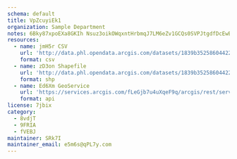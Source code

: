 ```yaml
---
schema: default
title: VpZcuyiEk1 
organization: Sample Department 
notes: 6Bky87xpoEXa8GKIh Nsuz3oikOWqxntHrbmqJ7LM6eZv1GCQs0SVPJtgdfDcEwBQli194n9Hw0PjLAjKp2FYrIDgdfATmzyZRXe 
resources:
  - name: jmH5r CSV
    url: 'http://data.phl.opendata.arcgis.com/datasets/1839b35258604422b0b520cbb668df0d_0.csv'
    format: csv
  - name: zD3on Shapefile
    url: 'http://data.phl.opendata.arcgis.com/datasets/1839b35258604422b0b520cbb668df0d_0.zip'
    format: shp
  - name: Ed6Xm GeoService
    url: 'https://services.arcgis.com/fLeGjb7u4uXqeF9q/arcgis/rest/services/Air_Monitoring_Stations/FeatureServer/0/query'
    format: api
license: 7jbix 
category:
  - 8vdjT 
  - 9FRIA 
  - fVEBJ 
maintainer: SRk7I  
maintainer_email: e5m6s@qPL7y.com
---
```

